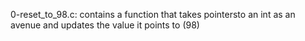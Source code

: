 0-reset_to_98.c: contains a function that takes pointersto an int as an avenue and updates the value it points to (98)
